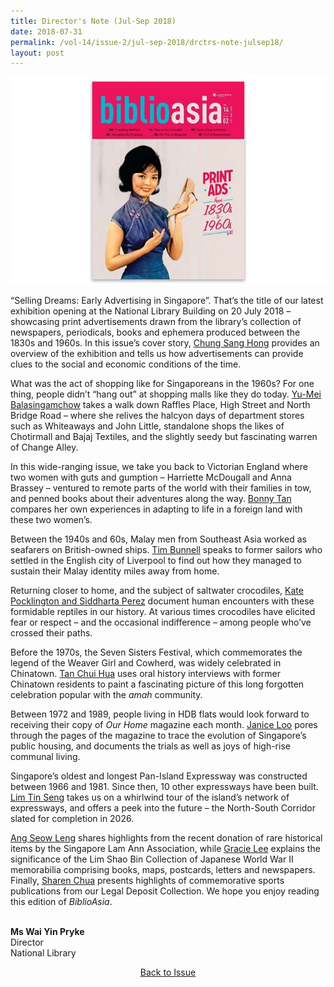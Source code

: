 ```yaml
---
title: Director's Note (Jul-Sep 2018)
date: 2018-07-31
permalink: /vol-14/issue-2/jul-sep-2018/drctrs-note-julsep18/
layout: post
---
```

<img src="/images/Vol-14-issue-2/vol14_iss2.JPG">

“Selling Dreams: Early Advertising in Singapore”. That’s the title of our latest exhibition opening at the National Library Building on 20 July 2018 – showcasing print advertisements drawn from the library’s collection of newspapers, periodicals, books and ephemera produced between the 1830s and 1960s. In this issue’s cover story, [Chung Sang Hong](/vol-14/issue-2/jul-sep-2018/stuff-of-dreams-sg/) provides an overview of the exhibition and tells us how advertisements can provide clues to the social and economic conditions of the time.

What was the act of shopping like for Singaporeans in the 1960s? For one thing, people didn’t “hang out” at shopping malls like they do today. [Yu-Mei Balasingamchow](/vol-14/issue-2/jul-sep-2018/going-shopping-in60s/) takes a walk down Raffles Place, High Street and North Bridge Road – where she relives the halcyon days of department stores such as Whiteaways and John Little, standalone shops the likes of Chotirmall and Bajaj Textiles, and the slightly seedy but fascinating warren of Change Alley.

In this wide-ranging issue, we take you back to Victorian England where two women with guts and gumption – Harriette McDougall and Anna Brassey – ventured to remote parts of the world with their families in tow, and penned books about their adventures along the way. [Bonny Tan](/vol-14/issue-2/jul-sep-2018/globetrotting-mum-nw/) compares her own experiences in adapting to life in a foreign land with these two women’s.

Between the 1940s and 60s, Malay men from Southeast Asia worked as seafarers on British-owned ships. [Tim Bunnell](/vol-14/issue-2/jul-sep-2018/malay-seafarer-in-lp/) speaks to former sailors who settled in the English city of Liverpool to find out how they managed to sustain their Malay identity miles away from home.

Returning closer to home, and the subject of saltwater crocodiles, [Kate Pocklington and Siddharta Perez](/vol-14/issue-2/jul-sep-2018/revulsion-n-reverenc/) document human encounters with these formidable reptiles in our history. At various times crocodiles have elicited fear or respect – and the occasional indifference – among people who’ve crossed their paths.

Before the 1970s, the Seven Sisters Festival, which commemorates the legend of the Weaver Girl and Cowherd, was widely celebrated in Chinatown. [Tan Chui Hua](/vol-14/issue-2/jul-sep-2018/search-of-seven-sis/) uses oral history interviews with former Chinatown residents to paint a fascinating picture of this long forgotten celebration popular with the *amah* community.

Between 1972 and 1989, people living in HDB flats would look forward to receiving their copy of *Our Home* magazine each month. [Janice Loo](/vol-14/issue-2/jul-sep-2018/our-home-sweet-home/) pores through the pages of the magazine to trace the evolution of Singapore’s public housing, and documents the trials as well as joys of high-rise communal living.

Singapore’s oldest and longest Pan-Island Expressway was constructed between 1966 and 1981. Since then, 10 other expressways have been built. [Lim Tin Seng](/vol-14/issue-2/jul-sep-2018/aye-bke-cte-expways/) takes us on a whirlwind tour of the island’s network of expressways, and offers a peek into the future – the North-South Corridor slated for completion in 2026.

[Ang Seow Leng](/vol-14/issue-2/jul-sep-2018/nan-an-history-in-sg/) shares highlights from the recent donation of rare historical items by the Singapore Lam Ann Association, while [Gracie Lee](/vol-14/issue-2/jul-sep-2018/japan-in-sea-lim-sbc/) explains the significance of the Lim Shao Bin Collection of Japanese World War II memorabilia comprising books, maps, postcards, letters and newspapers. Finally, [Sharen Chua](/vol-14/issue-2/jul-sep-2018/sporting-glory/) presents highlights of commemorative sports publications from our Legal Deposit Collection. We hope you enjoy reading this edition of *BiblioAsia*.

<br>
<b>Ms Wai Yin Pryke</b><br>Director<br>National Library


<a href="https://biblioasia.nlb.gov.sg/vol-14/issue-2/jul-sep-2018/"><center>Back to Issue</center></a>
